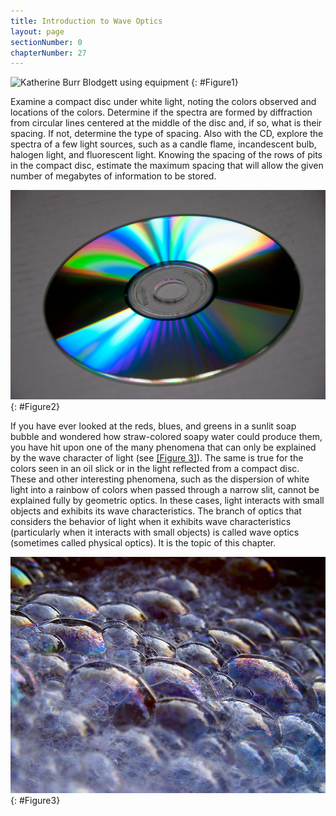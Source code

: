 ```yaml
---
title: Introduction to Wave Optics
layout: page
sectionNumber: 0
chapterNumber: 27
---
```


![Katherine Burr Blodgett using equipment](../resources/Figure_27_00_01.jpg "Katherine Burr Blodgett was a physicist
and chemist who made significant advancements in the study of surfaces and thin films. Her invention of non-reflective glass has had massive impact in cinema, medical, and scientific research arenas.")
{: #Figure1}

Examine a compact disc under white light, noting the colors observed and
locations of the colors. Determine if the spectra are formed by diffraction from
circular lines centered at the middle of the disc and, if so, what is their
spacing. If not, determine the type of spacing. Also with the CD, explore the
spectra of a few light sources, such as a candle flame, incandescent bulb,
halogen light, and fluorescent light. Knowing the spacing of the rows of pits in
the compact disc, estimate the maximum spacing that will allow the given number
of megabytes of information to be stored.

![Photograph of the reflective side of a C D. Regions of the disc reflect a rainbow of colors.](../resources/Figure_27_00_02.jpg "The colors reflected by this compact disc vary with angle and are not caused by pigments. Colors such as these are direct evidence of the wave character of light. (credit: Infopro, Wikimedia Commons)")
{: #Figure2}

If you have ever looked at the reds, blues, and greens in a sunlit soap bubble
and wondered how straw-colored soapy water could produce them, you have hit upon
one of the many phenomena that can only be explained by the wave character of
light (see [[Figure 3]](#Figure3)). The same is true for the colors seen in an
oil slick or in the light reflected from a compact disc. These and other
interesting phenomena, such as the dispersion of white light into a rainbow of
colors when passed through a narrow slit, cannot be explained fully by geometric
optics. In these cases, light interacts with small objects and exhibits its wave
characteristics. The branch of optics that considers the behavior of light when
it exhibits wave characteristics (particularly when it interacts with small
objects) is called wave optics (sometimes called physical optics). It is the
topic of this chapter.

![Soap bubbles reflecting mostly purple and blue light with some regions of orange.](../resources/Figure_27_00_03.jpg "These soap bubbles exhibit brilliant colors when exposed to sunlight. How are the colors produced if they are not pigments in the soap? (credit: Scott Robinson, Flickr)")
{: #Figure3}
